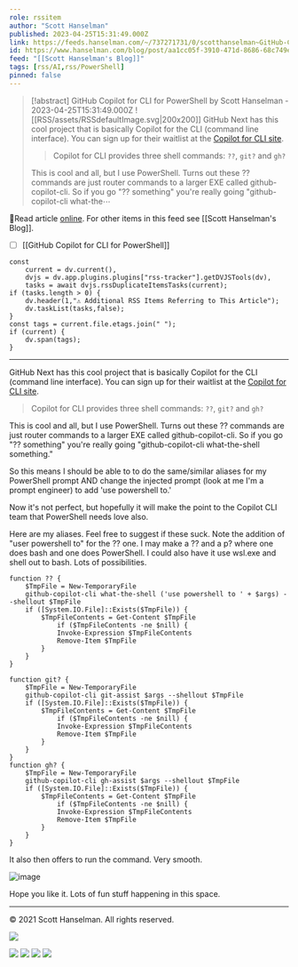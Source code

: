 ```yaml
---
role: rssitem
author: "Scott Hanselman"
published: 2023-04-25T15:31:49.000Z
link: https://feeds.hanselman.com/~/737271731/0/scotthanselman~GitHub-Copilot-for-CLI-for-PowerShell
id: https://www.hanselman.com/blog/post/aa1cc05f-3910-471d-8686-68c749ec90ff
feed: "[[Scott Hanselman's Blog]]"
tags: [rss/AI,rss/PowerShell]
pinned: false
---
```


> [!abstract] GitHub Copilot for CLI for PowerShell by Scott Hanselman - 2023-04-25T15:31:49.000Z
> <span class="rss-image">![[RSS/assets/RSSdefaultImage.svg|200x200]]</span>
> GitHub Next has this cool project that is basically Copilot for the CLI (command line interface). You can sign up for their waitlist at the [Copilot for CLI site](https://githubnext.com/projects/copilot-cli/).
> 
> > Copilot for CLI provides three shell commands: `??`, `git?` and `gh?`
> 
> This is cool and all, but I use PowerShell. Turns out these ?? commands are just router commands to a larger EXE called github-copilot-cli. So if you go "?? something" you're really going "github-copilot-cli what-the⋯

🔗Read article [online](https://feeds.hanselman.com/~/737271731/0/scotthanselman~GitHub-Copilot-for-CLI-for-PowerShell). For other items in this feed see [[Scott Hanselman's Blog]].

- [ ] [[GitHub Copilot for CLI for PowerShell]]

~~~dataviewjs
const
    current = dv.current(),
	dvjs = dv.app.plugins.plugins["rss-tracker"].getDVJSTools(dv),
	tasks = await dvjs.rssDuplicateItemsTasks(current);
if (tasks.length > 0) {
	dv.header(1,"⚠ Additional RSS Items Referring to This Article");
    dv.taskList(tasks,false);
}
const tags = current.file.etags.join(" ");
if (current) {
	dv.span(tags);
}
~~~

- - -
GitHub Next has this cool project that is basically Copilot for the CLI (command line interface). You can sign up for their waitlist at the [Copilot for CLI site](https://feeds.hanselman.com/~/t/0/0/scotthanselman/~https://githubnext.com/projects/copilot-cli/).

> Copilot for CLI provides three shell commands: `??`, `git?` and `gh?`

This is cool and all, but I use PowerShell. Turns out these ?? commands are just router commands to a larger EXE called github-copilot-cli. So if you go "?? something" you're really going "github-copilot-cli what-the-shell something."

So this means I should be able to to do the same/similar aliases for my PowerShell prompt AND change the injected prompt (look at me I'm a prompt engineer) to add 'use powershell to.'

Now it's not perfect, but hopefully it will make the point to the Copilot CLI team that PowerShell needs love also.

Here are my aliases. Feel free to suggest if these suck. Note the addition of "user powershell to" for the ?? one. I may make a ?? and a p? where one does bash and one does PowerShell. I could also have it use wsl.exe and shell out to bash. Lots of possibilities.

```undefined
function ?? { 
    $TmpFile = New-TemporaryFile 
    github-copilot-cli what-the-shell ('use powershell to ' + $args) --shellout $TmpFile 
    if ([System.IO.File]::Exists($TmpFile)) { 
        $TmpFileContents = Get-Content $TmpFile 
            if ($TmpFileContents -ne $nill) {
            Invoke-Expression $TmpFileContents 
            Remove-Item $TmpFile 
        }
    }
}

function git? {
    $TmpFile = New-TemporaryFile
    github-copilot-cli git-assist $args --shellout $TmpFile
    if ([System.IO.File]::Exists($TmpFile)) {
        $TmpFileContents = Get-Content $TmpFile 
            if ($TmpFileContents -ne $nill) {
            Invoke-Expression $TmpFileContents 
            Remove-Item $TmpFile 
        }
    }
}
function gh? {
    $TmpFile = New-TemporaryFile
    github-copilot-cli gh-assist $args --shellout $TmpFile
    if ([System.IO.File]::Exists($TmpFile)) {
        $TmpFileContents = Get-Content $TmpFile 
            if ($TmpFileContents -ne $nill) {
            Invoke-Expression $TmpFileContents 
            Remove-Item $TmpFile 
        }
    }
} 
```

It also then offers to run the command. Very smooth.

![image](https://www.hanselman.com/blog/content/binary/Windows-Live-Writer/GitHub-Copilot-for-CLI-for-PowerShell_B0E3/image_f39afdbf-04bf-4c95-a913-2404f46dc308.png "image")

Hope you like it. Lots of fun stuff happening in this space.

  

---

© 2021 Scott Hanselman. All rights reserved.  

![](https://feeds.hanselman.com/~/i/737271731/0/scotthanselman)

[![](https://assets.feedblitz.com/i/fblike20.png)](https://feeds.hanselman.com/_/28/737271731/scotthanselman "Like on Facebook") [![](https://assets.feedblitz.com/i/x.png)](https://feeds.hanselman.com/_/24/737271731/scotthanselman "Post to X.com") [![](https://assets.feedblitz.com/i/email20.png)](https://feeds.hanselman.com/_/19/737271731/scotthanselman "Subscribe by email") [![](https://assets.feedblitz.com/i/rss20.png)](https://feeds.hanselman.com/_/20/737271731/scotthanselman "Subscribe by RSS")